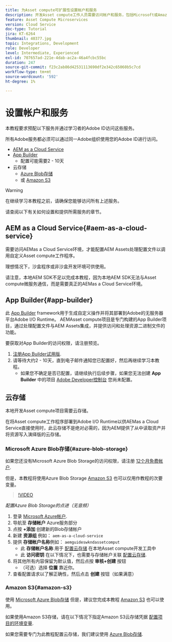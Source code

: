 ```yaml
---
title: 为Asset compute可扩展性设置帐户和服务
description: 开发Asset compute工作人员需要访问帐户和服务，包括Microsoft或Amazon提供的AEMas a Cloud Service、App Builder和云存储。
feature: Asset Compute Microservices
version: Cloud Service
doc-type: Tutorial
jira: KT-6264
thumbnail: 40377.jpg
topic: Integrations, Development
role: Developer
level: Intermediate, Experienced
exl-id: 707657ad-221e-4dab-ac2a-46a4fcbc55bc
duration: 247
source-git-commit: f23c2ab86d42531113690df2e342c65060b5c7cd
workflow-type: tm+mt
source-wordcount: '592'
ht-degree: 1%

---
```


# 设置帐户和服务

本教程要求预配以下服务并通过学习者的Adobe ID访问这些服务。

所有Adobe服务都必须可以通过同一Adobe组织使用您的Adobe ID进行访问。

+ [AEM as a Cloud Service](#aem-as-a-cloud-service)
+ [App Builder](#app-builder)
   + 配置可能需要2 - 10天
+ 云存储
   + [Azure Blob存储](https://azure.microsoft.com/en-us/services/storage/blobs/)
   + 或 [Amazon S3](https://aws.amazon.com/s3/?did=ft_card&amp;trk=ft_card)

>[!WARNING]
>
>在继续学习本教程之前，请确保您能够访问所有上述服务。
> 
> 请查阅以下有关如何设置和提供所需服务的章节。

## AEM as a Cloud Service{#aem-as-a-cloud-service}

需要访问AEMas a Cloud Service环境，才能配置AEM Assets处理配置文件以调用自定义Asset compute工作程序。

理想情况下，沙盒程序或非沙盒开发环境可供使用。

请注意，本地AEM SDK不足以完成本教程，因为本地AEM SDK无法与Asset compute微服务通信，而是需要真正的AEMas a Cloud Service环境。

## App Builder{#app-builder}

此 [App Builder](https://developer.adobe.com/app-builder/) framework用于生成自定义操作并将其部署到Adobe的无服务器平台Adobe I/O Runtime。 AEMAsset compute项目是专门构建的App Builder项目，通过处理配置文件与AEM Assets集成，并提供访问和处理资源二进制文件的功能。

要获取对App Builder的访问权限，请注册预览。

1. [注册App Builder试用版](https://developer.adobe.com/app-builder/trial/).
1. 请等待大约2 - 10天，直到电子邮件通知您已配置好，然后再继续学习本教程。
   + 如果您不确定是否已配置，请继续执行后续步骤，如果您无法创建 __App Builder__ 中的项目 [Adobe Developer控制台](https://developer.adobe.com/console/) 您尚未配置。

## 云存储

本地开发Asset compute项目需要云存储。

在将Asset compute工作程序部署到Adobe I/O Runtime以供AEMas a Cloud Service直接使用时，此云存储不是绝对必需的，因为AEM提供了从中读取资产并将资源写入演绎版的云存储。

### Microsoft Azure Blob存储{#azure-blob-storage}

如果您还没有Microsoft Azure Blob Storage的访问权限，请注册 [12个月免费帐户](https://azure.microsoft.com/en-us/free/).

但是，本教程将使用Azure Blob Storage [Amazon S3](#amazon-s3) 也可以仅用作教程的次要变量。

>[!VIDEO](https://video.tv.adobe.com/v/40377?quality=12&learn=on)

_配置Azure Blob Storage的点进（无音频）_

1. 登录 [Microsoft Azure帐户](https://azure.microsoft.com/en-us/account/).
1. 导航至 __存储帐户__ Azure服务部分
1. 点按 __+添加__ 创建新的Blob存储帐户
1. 新建 __资源组__ 例如： `aem-as-a-cloud-service`
1. 提供 __存储帐户名称__&#x200B;例如： `aemguideswkndassetcomput`
   + 此 __存储帐户名称__  用于 [配置云存储](../develop/environment-variables.md) 在本地Asset compute开发工具中
   + 此 __访问密钥__ 在以下情况下，也需要与存储帐户关联 [配置云存储](../develop/environment-variables.md).
1. 将其他所有内容保留为默认值，然后点按 __审核+创建__ 按钮
   + （可选）选择 __位置__ 靠近你。
1. 查看配置请求以了解正确性，然后点击 __创建__ 按钮（如果满意）

### Amazon S3{#amazon-s3}

使用 [Microsoft Azure Blob存储](#azure-blob-storage) 但是，建议您完成本教程 [Amazon S3](https://aws.amazon.com/s3/?did=ft_card&amp;trk=ft_card) 也可以使用。

如果使用Amazon S3存储，请在以下情况下指定Amazon S3云存储凭据 [配置项目的环境变量](../develop/environment-variables.md#amazon-s3).

如果您需要专门为此教程配置云存储，我们建议使用 [Azure Blob存储](#azure-blob-storage).
